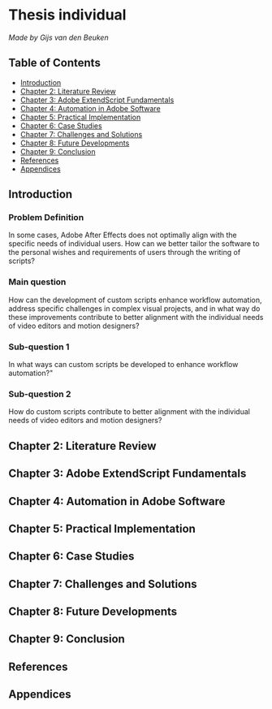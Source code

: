 # Thesis individual

_Made by Gijs van den Beuken_

## Table of Contents

- [Introduction](#introduction)
- [Chapter 2: Literature Review](#literature-review)
- [Chapter 3: Adobe ExtendScript Fundamentals](#extendscript-fundamentals)
- [Chapter 4: Automation in Adobe Software](#automation-in-adobe-software)
- [Chapter 5: Practical Implementation](#practical-implementation)
- [Chapter 6: Case Studies](#case-studies)
- [Chapter 7: Challenges and Solutions](#challenges-and-solutions)
- [Chapter 8: Future Developments](#future-developments)
- [Chapter 9: Conclusion](#conclusion)
- [References](#references)
- [Appendices](#appendicess)

## Introduction <a name="introduction"></a>

### Problem Definition

In some cases, Adobe After Effects does not optimally align with the specific needs of individual users. How can we better tailor the software to the personal wishes and requirements of users through the writing of scripts?

### Main question

How can the development of custom scripts enhance workflow automation, address specific challenges in complex visual projects, and in what way do these improvements contribute to better alignment with the individual needs of video editors and motion designers?

### Sub-question 1

In what ways can custom scripts be developed to enhance workflow automation?"

### Sub-question 2

How do custom scripts contribute to better alignment with the individual needs of video editors and motion designers?

## Chapter 2: Literature Review <a name="literature-review"></a>

## Chapter 3: Adobe ExtendScript Fundamentals <a name="extendscript-fundamentals"></a>

## Chapter 4: Automation in Adobe Software <a name="automation-in-adobe-software"></a>

## Chapter 5: Practical Implementation <a name="practical-implementation"></a>

## Chapter 6: Case Studies <a name="case-studies"></a>

## Chapter 7: Challenges and Solutions <a name="challenges-and-solutions"></a>

## Chapter 8: Future Developments <a name="future-developments"></a>

## Chapter 9: Conclusion <a name="conclusion"></a>

## References <a name="references"></a>

## Appendices <a name="appendicess"></a>
